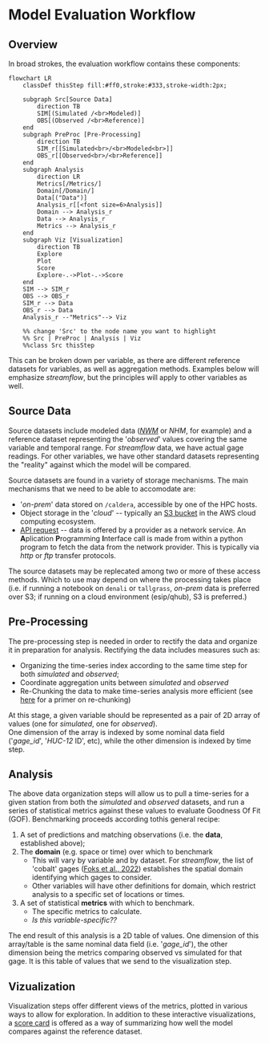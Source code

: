 # Model Evaluation Workflow

## Overview

In broad strokes, the evaluation workflow contains these components:

```mermaid
flowchart LR
    classDef thisStep fill:#ff0,stroke:#333,stroke-width:2px;

    subgraph Src[Source Data]
        direction TB
        SIM[(Simulated /<br>Modeled)]
        OBS[(Observed /<br>Reference)]
    end
    subgraph PreProc [Pre-Processing]
        direction TB
        SIM_r[[Simulated<br>/<br>Modeled<br>]]
        OBS_r[[Observed<br>/<br>Reference]]
    end
    subgraph Analysis
        direction LR
        Metrics[/Metrics/]
        Domain[/Domain/]
        Data[("Data")]
        Analysis_r[[<font size=6>Analysis]] 
        Domain --> Analysis_r
        Data --> Analysis_r
        Metrics --> Analysis_r
    end
    subgraph Viz [Visualization]
        direction TB
        Explore
        Plot
        Score
        Explore-.->Plot-.->Score
    end
    SIM --> SIM_r
    OBS --> OBS_r
    SIM_r --> Data
    OBS_r --> Data
    Analysis_r --"Metrics"--> Viz
    
    %% change 'Src' to the node name you want to highlight
    %% Src | PreProc | Analysis | Viz
    %%class Src thisStep
```

This can be broken down per variable, as there are different reference 
datasets for variables, as well as aggregation methods.  Examples below will 
emphasize _streamflow_, but the principles will apply to other variables as well. 

## Source Data
Source datasets include modeled data (_[NWM](https://registry.opendata.aws/nwm-archive/)_ 
or _NHM_, for example) and a reference dataset 
representing the '_observed_' values covering the same variable and temporal range. For
_streamflow_ data, we have actual gage readings.  For other variables, we have other standard
datasets representing the "reality" against which the model will be compared. 

Source datasets are found in a variety of storage mechanisms.  The main mechanisms that we 
need to be able to accomodate are: 
* '_on-prem_' data stored on `/caldera`, accessible by one of the HPC hosts. 
* Object storage in the '_cloud_' -- typically an [S3 bucket](/dev/null) in the AWS cloud computing ecosystem. 
* [API request](/dev/null) -- data is offered by a provider as a network service.  An **A**plication **P**rogramming **I**nterface call is made from within a python
program to fetch the data from the network provider. This is typically via 
_http_ or _ftp_ transfer protocols. 

The source datasets may be replecated among two or more of these access methods.  Which to
use may depend on where the processing takes place (i.e. if running a notebook on `denali` or 
`tallgrass`, _on-prem_ data is preferred over S3;  if running on a cloud environment (esip/qhub), 
S3 is preferred.)

## Pre-Processing
The pre-processing step is needed in order to rectify the data and organize it in preparation
for analysis.  Rectifying the data includes measures such as: 
* Organizing the time-series index according to the same time step for both _simulated_ and _observed_;
* Coordinate aggregation units between _simulated_ and _observed_
* Re-Chunking the data to make time-series analysis more efficient (see [here](/dev/null) for a primer on re-chunking)

At this stage, a given variable should be represented as a pair of 2D array of values (one
for _simulated_, one for _observed_).  
One dimension of the array is indexed by some nominal data field ('_gage_id_', '_HUC-12_ ID', 
etc), while the other dimension is indexed by time step.

## Analysis
The above data organization steps will allow us to pull a time-series for a given station
from both the _simulated_ and _observed_ datasets, and run a series of statistical metrics
against these values to evaluate Goodness Of Fit (GOF).  Benchmarking proceeds
according tothis general recipe: 

1) A set of predictions and matching observations (i.e. the **data**, established above); 
2) The **domain** (e.g. space or time) over which to benchmark
   * This will vary by variable and by dataset.  For _streamflow_, the list 
     of 'cobalt' gages ([Foks et al., 2022](https://doi.org/10.5066/P972P42Z))
     establishes the spatial domain identifying which gages to consider. 
   * Other variables will have other definitions for domain, which restrict
     analysis to a specific set of locations or times.
3) A set of statistical **metrics** with which to benchmark. 
   * The specific metrics to calculate.
   * _Is this variable-specific??_

The end result of this analysis is a 2D table of values.  One dimension of
this array/table is the same nominal data field (i.e. '_gage_id_'), the other
dimension being the metrics comparing observed vs simulated for that gage. 
It is this table of values that we send to the visualization step. 

## Vizualization
Visualization steps offer different views of the metrics, plotted in various
ways to allow for exploration.  In addition to these interactive visualizations,
a [score card](/dev/null) is offered as a way of summarizing how well the
model compares against the reference dataset. 
